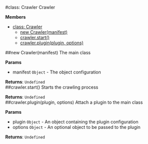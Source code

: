 <a name="Crawler"></a>
#class: Crawler
Crawler

**Members**

* [class: Crawler](#Crawler)
  * [new Crawler(manifest)](#new_Crawler)
  * [crawler.start()](#Crawler#start)
  * [crawler.plugin(plugin, options)](#Crawler#plugin)

<a name="new_Crawler"></a>
##new Crawler(manifest)
The main class

**Params**

- manifest `Object` - The object configuration  

**Returns**: `Undefined`  
<a name="Crawler#start"></a>
##crawler.start()
Starts the crawling process

**Returns**: `Undefined`  
<a name="Crawler#plugin"></a>
##crawler.plugin(plugin, options)
Attach a plugin to the main class

**Params**

- plugin `Object` - An object containing the plugin configuration  
- options `Object` - An optional object to be passed to the plugin  

**Returns**: `Undefined`  

